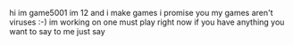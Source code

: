 hi im game5001
im 12 and i make games
i promise you my games aren't viruses :-)
im working on one must play right now
if you have anything you want to say to me just say
